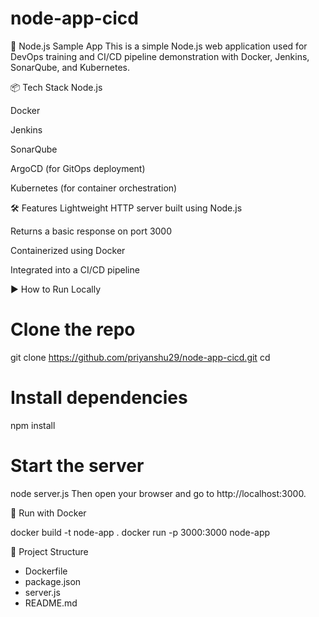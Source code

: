# node-app-cicd

🚀 Node.js Sample App
This is a simple Node.js web application used for DevOps training and CI/CD pipeline demonstration with Docker, Jenkins, SonarQube, and Kubernetes.

📦 Tech Stack
Node.js

Docker

Jenkins

SonarQube

ArgoCD (for GitOps deployment)

Kubernetes (for container orchestration)

🛠️ Features
Lightweight HTTP server built using Node.js

Returns a basic response on port 3000

Containerized using Docker

Integrated into a CI/CD pipeline

▶️ How to Run Locally

# Clone the repo
git clone https://github.com/priyanshu29/node-app-cicd.git
cd <your-repo-name>

# Install dependencies
npm install

# Start the server
node server.js
Then open your browser and go to http://localhost:3000.



🐳 Run with Docker

docker build -t node-app .
docker run -p 3000:3000 node-app



📂 Project Structure

- Dockerfile
- package.json
- server.js
- README.md
